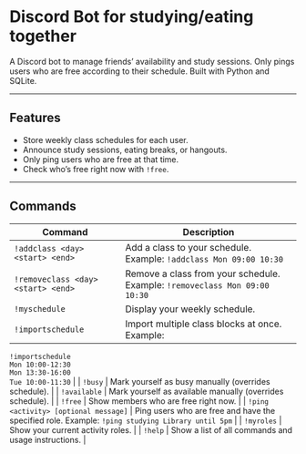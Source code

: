 # Discord Bot for studying/eating together

A Discord bot to manage friends’ availability and study sessions. Only pings users who are free according to their schedule. Built with Python and SQLite.

---

## Features

- Store weekly class schedules for each user.
- Announce study sessions, eating breaks, or hangouts.
- Only ping users who are free at that time.
- Check who’s free right now with `!free`.

---


## Commands

| Command | Description |
|---------|-------------|
| `!addclass <day> <start> <end>` | Add a class to your schedule. Example: `!addclass Mon 09:00 10:30` |
| `!removeclass <day> <start> <end>` | Remove a class from your schedule. Example: `!removeclass Mon 09:00 10:30` |
| `!myschedule` | Display your weekly schedule. |
| `!importschedule` | Import multiple class blocks at once. Example:<br>
`!importschedule`<br>
`Mon 10:00-12:30`<br>
`Mon 13:30-16:00`<br>
`Tue 10:00-11:30` |
| `!busy` | Mark yourself as busy manually (overrides schedule). |
| `!available` | Mark yourself as available manually (overrides schedule). |
| `!free` | Show members who are free right now. |
| `!ping <activity> [optional message]` | Ping users who are free and have the specified role. Example: `!ping studying Library until 5pm` |
| `!myroles` | Show your current activity roles. |
| `!help` | Show a list of all commands and usage instructions. |

